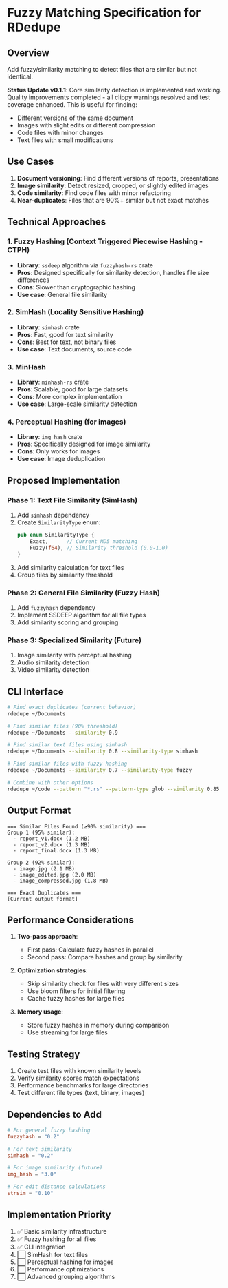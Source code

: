 # Fuzzy Matching Specification for RDedupe

## Overview

Add fuzzy/similarity matching to detect files that are similar but not identical.

**Status Update v0.1.1**: Core similarity detection is implemented and working. Quality improvements completed - all clippy warnings resolved and test coverage enhanced. This is useful for finding:
- Different versions of the same document
- Images with slight edits or different compression
- Code files with minor changes
- Text files with small modifications

## Use Cases

1. **Document versioning**: Find different versions of reports, presentations
2. **Image similarity**: Detect resized, cropped, or slightly edited images
3. **Code similarity**: Find code files with minor refactoring
4. **Near-duplicates**: Files that are 90%+ similar but not exact matches

## Technical Approaches

### 1. Fuzzy Hashing (Context Triggered Piecewise Hashing - CTPH)
- **Library**: `ssdeep` algorithm via `fuzzyhash-rs` crate
- **Pros**: Designed specifically for similarity detection, handles file size differences
- **Cons**: Slower than cryptographic hashing
- **Use case**: General file similarity

### 2. SimHash (Locality Sensitive Hashing)
- **Library**: `simhash` crate
- **Pros**: Fast, good for text similarity
- **Cons**: Best for text, not binary files
- **Use case**: Text documents, source code

### 3. MinHash
- **Library**: `minhash-rs` crate
- **Pros**: Scalable, good for large datasets
- **Cons**: More complex implementation
- **Use case**: Large-scale similarity detection

### 4. Perceptual Hashing (for images)
- **Library**: `img_hash` crate
- **Pros**: Specifically designed for image similarity
- **Cons**: Only works for images
- **Use case**: Image deduplication

## Proposed Implementation

### Phase 1: Text File Similarity (SimHash)
1. Add `simhash` dependency
2. Create `SimilarityType` enum:
   ```rust
   pub enum SimilarityType {
       Exact,      // Current MD5 matching
       Fuzzy(f64), // Similarity threshold (0.0-1.0)
   }
   ```
3. Add similarity calculation for text files
4. Group files by similarity threshold

### Phase 2: General File Similarity (Fuzzy Hash)
1. Add `fuzzyhash` dependency
2. Implement SSDEEP algorithm for all file types
3. Add similarity scoring and grouping

### Phase 3: Specialized Similarity (Future)
1. Image similarity with perceptual hashing
2. Audio similarity detection
3. Video similarity detection

## CLI Interface

```bash
# Find exact duplicates (current behavior)
rdedupe ~/Documents

# Find similar files (90% threshold)
rdedupe ~/Documents --similarity 0.9

# Find similar text files using simhash
rdedupe ~/Documents --similarity 0.8 --similarity-type simhash

# Find similar files with fuzzy hashing
rdedupe ~/Documents --similarity 0.7 --similarity-type fuzzy

# Combine with other options
rdedupe ~/code --pattern "*.rs" --pattern-type glob --similarity 0.85
```

## Output Format

```
=== Similar Files Found (≥90% similarity) ===
Group 1 (95% similar):
  - report_v1.docx (1.2 MB)
  - report_v2.docx (1.3 MB)
  - report_final.docx (1.3 MB)

Group 2 (92% similar):
  - image.jpg (2.1 MB)
  - image_edited.jpg (2.0 MB)
  - image_compressed.jpg (1.8 MB)

=== Exact Duplicates ===
[Current output format]
```

## Performance Considerations

1. **Two-pass approach**:
   - First pass: Calculate fuzzy hashes in parallel
   - Second pass: Compare hashes and group by similarity

2. **Optimization strategies**:
   - Skip similarity check for files with very different sizes
   - Use bloom filters for initial filtering
   - Cache fuzzy hashes for large files

3. **Memory usage**:
   - Store fuzzy hashes in memory during comparison
   - Use streaming for large files

## Testing Strategy

1. Create test files with known similarity levels
2. Verify similarity scores match expectations
3. Performance benchmarks for large directories
4. Test different file types (text, binary, images)

## Dependencies to Add

```toml
# For general fuzzy hashing
fuzzyhash = "0.2"

# For text similarity
simhash = "0.2"

# For image similarity (future)
img_hash = "3.0"

# For edit distance calculations
strsim = "0.10"
```

## Implementation Priority

1. ✅ Basic similarity infrastructure
2. ✅ Fuzzy hashing for all files
3. ✅ CLI integration
4. ⬜ SimHash for text files
5. ⬜ Perceptual hashing for images
6. ⬜ Performance optimizations
7. ⬜ Advanced grouping algorithms